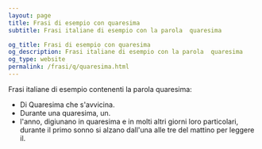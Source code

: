 ```yaml
---
layout: page
title: Frasi di esempio con quaresima 
subtitle: Frasi italiane di esempio con la parola  quaresima

og_title: Frasi di esempio con quaresima 
og_description: Frasi italiane di esempio con la parola  quaresima
og_type: website
permalink: /frasi/q/quaresima.html
---
```


Frasi italiane di esempio contenenti la parola quaresima:


- Di Quaresima che s'avvicina.
- Durante una quaresima, un.
- l'anno, digiunano in quaresima e in molti altri giorni loro particolari, durante il primo sonno si alzano dall'una alle tre del mattino per leggere il.
